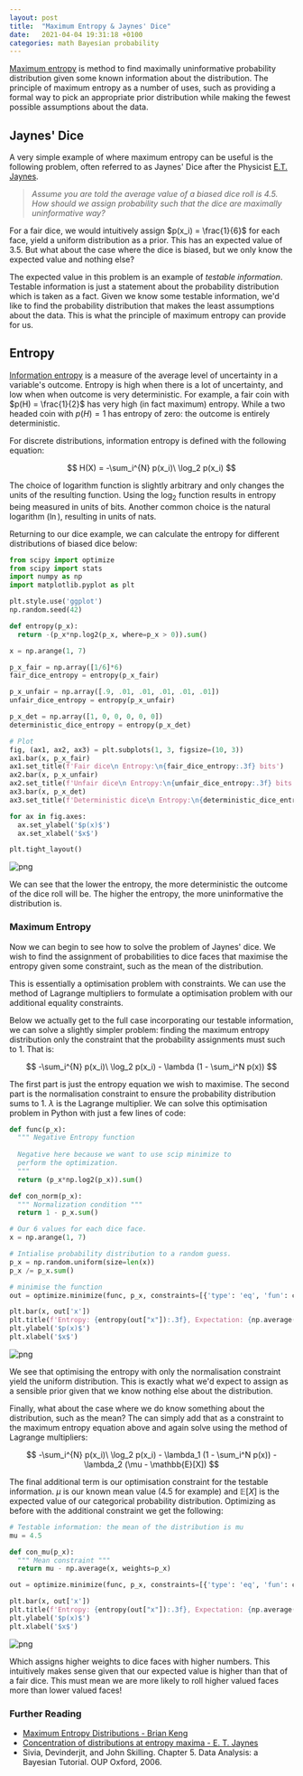 ```yaml
---
layout: post
title:  "Maximum Entropy & Jaynes' Dice"
date:   2021-04-04 19:31:18 +0100
categories: math Bayesian probability
---
```



[Maximum entropy](https://en.wikipedia.org/wiki/Principle_of_maximum_entropy) is method to find maximally uninformative probability distribution given some known information about the distribution. The principle of maximum entropy as a number of uses, such as providing a formal way to pick an appropriate prior distribution while making the fewest possible assumptions about the data.

## Jaynes' Dice

A very simple example of where maximum entropy can be useful is the following problem, often referred to as Jaynes' Dice after the Physicist [E.T. Jaynes](https://en.wikipedia.org/wiki/Edwin_Thompson_Jaynes).

> *Assume you are told the average value of a biased dice roll is 4.5. How should we assign probability such that the dice are maximally uninformative way?*

For a fair dice, we would intuitively assign $p(x_i) = \frac{1}{6}$ for each face, yield a uniform distribution as a prior. This has an expected value of $3.5$. But what about the case where the dice is biased, but we only know the expected value and nothing else?

The expected value in this problem is an example of *testable information*. Testable information is just a statement about the probability distribution which is taken as a fact. Given we know some testable information, we'd like to find the probability distribution that makes the least assumptions about the data. This is what the principle of maximum entropy can provide for us.

## Entropy

[Information entropy](https://en.wikipedia.org/wiki/Entropy_(information_theory)) is a measure of the average level of uncertainty in a variable's outcome. Entropy is high when there is a lot of uncertainty, and low when when outcome is very deterministic. For example, a fair coin with $p(H) = \frac{1}{2}$ has very high (in fact maximum) entropy. While a two headed coin with $p(H) = 1$ has entropy of zero: the outcome is entirely deterministic.  

For discrete distributions, information entropy is defined with the following equation:

$$
H(X) = -\sum_i^{N} p(x_i)\ \log_2 p(x_i)
$$

The choice of logarithm function is slightly arbitrary and only changes the units of the resulting function. Using the $\log_2$ function results in entropy being measured in units of bits. Another common choice is the natural logarithm ($\ln$), resulting in units of nats. 

Returning to our dice example, we can calculate the entropy for different distributions of biased dice below:


```python
from scipy import optimize
from scipy import stats
import numpy as np
import matplotlib.pyplot as plt

plt.style.use('ggplot')
np.random.seed(42)
```

```python
def entropy(p_x):
  return -(p_x*np.log2(p_x, where=p_x > 0)).sum()

x = np.arange(1, 7)

p_x_fair = np.array([1/6]*6)
fair_dice_entropy = entropy(p_x_fair)

p_x_unfair = np.array([.9, .01, .01, .01, .01, .01])
unfair_dice_entropy = entropy(p_x_unfair)

p_x_det = np.array([1, 0, 0, 0, 0, 0])
deterministic_dice_entropy = entropy(p_x_det)

# Plot
fig, (ax1, ax2, ax3) = plt.subplots(1, 3, figsize=(10, 3))
ax1.bar(x, p_x_fair)
ax1.set_title(f'Fair dice\n Entropy:\n{fair_dice_entropy:.3f} bits')
ax2.bar(x, p_x_unfair)
ax2.set_title(f'Unfair dice\n Entropy:\n{unfair_dice_entropy:.3f} bits')
ax3.bar(x, p_x_det)
ax3.set_title(f'Deterministic dice\n Entropy:\n{deterministic_dice_entropy:.3f} bits')

for ax in fig.axes:
  ax.set_ylabel('$p(x)$')
  ax.set_xlabel('$x$')

plt.tight_layout()
```


    
![png](/assets/media/maximum_entropy_files/maximum_entropy_2_0.png)
    


We can see that the lower the entropy, the more deterministic the outcome of the dice roll will be. The higher the entropy, the more uninformative the distribution is.

### Maximum Entropy
Now we can begin to see how to solve the problem of Jaynes' dice. We wish to find the assignment of probabilities to dice faces that maximise the entropy given some constraint, such as the mean of the distribution.

This is essentially a optimisation problem with constraints. We can use the method of Lagrange multipliers to formulate a optimisation problem with our additional equality constraints. 

Below we actually get to the full case incorporating our testable information, we can solve a slightly simpler problem: finding the maximum entropy distribution only the constraint that the probability assignments must such to $1$. That is:

$$
-\sum_i^{N} p(x_i)\ \log_2 p(x_i) - \lambda (1 - \sum_i^N p(x))
$$

The first part is just the entropy equation we wish to maximise. The second part is the normalisation constraint to ensure the probability distribution sums to $1$. $\lambda$ is the Lagrange multiplier. We can solve this optimisation problem in Python with just a few lines of code:


```python
def func(p_x):
  """ Negative Entropy function 
  
  Negative here because we want to use scip minimize to 
  perform the optimization.
  """
  return (p_x*np.log2(p_x)).sum()

def con_norm(p_x):
  """ Normalization condition """
  return 1 - p_x.sum()

# Our 6 values for each dice face.
x = np.arange(1, 7)

# Intialise probability distribution to a random guess.
p_x = np.random.uniform(size=len(x))
p_x /= p_x.sum()

# minimise the function
out = optimize.minimize(func, p_x, constraints=[{'type': 'eq', 'fun': con_norm}])

plt.bar(x, out['x'])
plt.title(f'Entropy: {entropy(out["x"]):.3f}, Expectation: {np.average(x, weights=out["x"]):.3f}')
plt.ylabel('$p(x)$')
plt.xlabel('$x$')
```

![png](/assets/media/maximum_entropy_files/maximum_entropy_4_2.png)
    


We see that optimising the entropy with only the normalisation constraint yield the uniform distribution. This is exactly what we'd expect to assign as a sensible prior given that we know nothing else about the distribution. 

Finally, what about the case where we do know something about the distribution, such as the mean? The can simply add that as a constraint to the maximum entropy equation above and again solve using the method of Lagrange multipliers:

$$
-\sum_i^{N} p(x_i)\ \log_2 p(x_i) - \lambda_1 (1 - \sum_i^N p(x)) - \lambda_2 (\mu - \mathbb{E}[X]) 
$$

The final additional term is our optimisation constraint for the testable information. $\mu$ is our known mean value ($4.5$ for example) and $\mathbb{E}[X]$ is the expected value of our categorical probability distribution. Optimizing as before with the additional constraint we get the following:



```python
# Testable information: the mean of the distribution is mu
mu = 4.5

def con_mu(p_x):
  """ Mean constraint """
  return mu - np.average(x, weights=p_x)

out = optimize.minimize(func, p_x, constraints=[{'type': 'eq', 'fun': con_norm}, {'type': 'eq', 'fun': con_mu}])

plt.bar(x, out['x'])
plt.title(f'Entropy: {entropy(out["x"]):.3f}, Expectation: {np.average(x, weights=out["x"]):.3f}')
plt.ylabel('$p(x)$')
plt.xlabel('$x$')
```
    
![png](/assets/media/maximum_entropy_files/maximum_entropy_6_2.png)
    


Which assigns higher weights to dice faces with higher numbers. This intuitively makes sense given that our expected value is higher than that of a fair dice. This must mean we are more likely to roll higher valued faces more than lower valued faces!

### Further Reading

 - [Maximum Entropy Distributions - Brian Keng](https://bjlkeng.github.io/posts/maximum-entropy-distributions/)
 - [Concentration of distributions at entropy maxima - E. T. Jaynes](https://bayes.wustl.edu/etj/articles/entropy.concentration.pdf)
 - Sivia, Devinderjit, and John Skilling. Chapter 5. Data Analysis: a Bayesian Tutorial. OUP Oxford, 2006.
